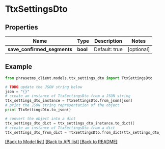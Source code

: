 # TtxSettingsDto

## Properties

| Name                        | Type     | Description   | Notes      |
| --------------------------- | -------- | ------------- | ---------- |
| **save_confirmed_segments** | **bool** | Default: true | [optional] |

## Example

```python
from phrasetms_client.models.ttx_settings_dto import TtxSettingsDto

# TODO update the JSON string below
json = "{}"
# create an instance of TtxSettingsDto from a JSON string
ttx_settings_dto_instance = TtxSettingsDto.from_json(json)
# print the JSON string representation of the object
print TtxSettingsDto.to_json()

# convert the object into a dict
ttx_settings_dto_dict = ttx_settings_dto_instance.to_dict()
# create an instance of TtxSettingsDto from a dict
ttx_settings_dto_from_dict = TtxSettingsDto.from_dict(ttx_settings_dto_dict)
```

[[Back to Model list]](../README.md#documentation-for-models) [[Back to API list]](../README.md#documentation-for-api-endpoints) [[Back to README]](../README.md)
